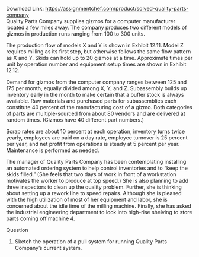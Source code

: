 Download Link: https://assignmentchef.com/product/solved-quality-parts-company
<br>
Quality Parts Company supplies gizmos for a computer manufacturer located a few miles away. The company produces two different models of gizmos in production runs ranging from 100 to 300 units.

The production flow of models X and Y is shown in Exhibit 12.11. Model Z requires milling as its first step, but otherwise follows the same flow pattern as X and Y. Skids can hold up to 20 gizmos at a time. Approximate times per unit by operation number and equipment setup times are shown in Exhibit 12.12.

Demand for gizmos from the computer company ranges between 125 and 175 per month, equally divided among X, Y, and Z. Subassembly builds up inventory early in the month to make certain that a buffer stock is always available. Raw materials and purchased parts for subassemblies each constitute 40 percent of the manufacturing cost of a gizmo. Both categories of parts are multiple-sourced from about 80 vendors and are delivered at random times. (Gizmos have 40 different part numbers.)

Scrap rates are about 10 percent at each operation, inventory turns twice yearly, employees are paid on a day rate, employee turnover is 25 percent per year, and net profit from operations is steady at 5 percent per year. Maintenance is performed as needed.

The manager of Quality Parts Company has been contemplating installing an automated ordering system to help control inventories and to “keep the skids filled.” (She feels that two days of work in front of a workstation motivates the worker to produce at top speed.) She is also planning to add three inspectors to clean up the quality problem. Further, she is thinking about setting up a rework line to speed repairs. Although she is pleased with the high utilization of most of her equipment and labor, she is concerned about the idle time of the milling machine. Finally, she has asked the industrial engineering department to look into high-rise shelving to store parts coming off machine 4.

Question

1. Sketch the operation of a pull system for running Quality Parts Company’s current system.